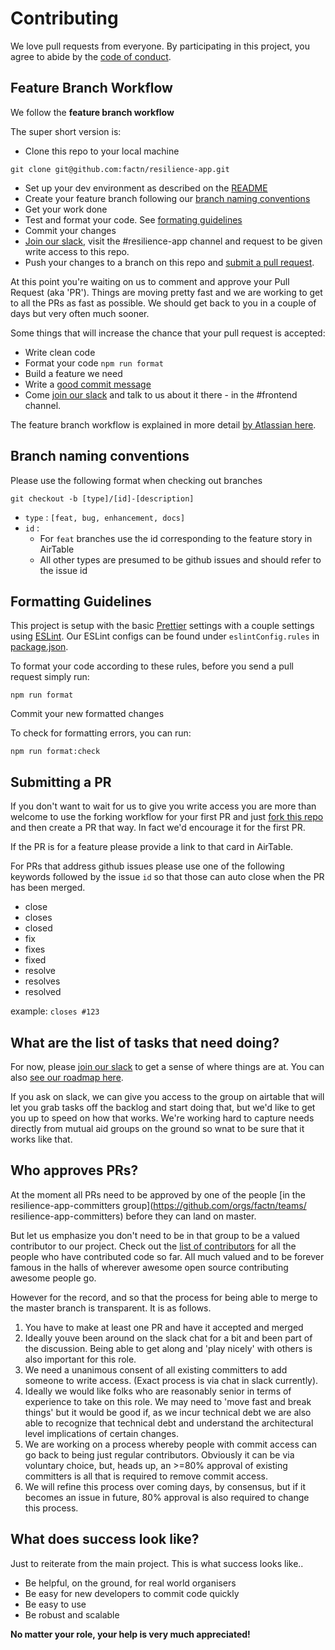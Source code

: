 # Contributing

We love pull requests from everyone. By participating in this project, you
agree to abide by the [code of conduct].

[code of conduct]: /CODE_OF_CONDUCT.md

## Feature Branch Workflow

We follow the **feature branch workflow**

The super short version is:

- Clone this repo to your local machine

```
git clone git@github.com:factn/resilience-app.git
```

- Set up your dev environment as described on the [README](https://github.com/factn/resilience-app/blob/master/README.md)
- Create your feature branch following our [branch naming conventions](#branch-naming-conventions)
- Get your work done
- Test and format your code. See [formating guidelines](#formatting-guidelines)
- Commit your changes
- [Join our slack], visit the #resilience-app channel and request to be given write access to this repo.
- Push your changes to a branch on this repo and [submit a pull request](#submitting-a-pr).

At this point you're waiting on us to comment and approve your Pull Request (aka 'PR'). Things are moving pretty fast and we are working to get to all the PRs as fast as possible. We should get back to you in a couple of days but very often much sooner.

Some things that will increase the chance that your pull request is accepted:

- Write clean code
- Format your code `npm run format`
- Build a feature we need
- Write a [good commit message][commit]
- Come [join our slack] and talk to us about it there - in the #frontend channel.

The feature branch workflow is explained in more detail [by Atlassian here].

[commit]: http://tbaggery.com/2008/04/19/a-note-about-git-commit-messages.html
[pr]: https://github.com/factn/resilience-app/compare
[by atlassian here]: https://www.atlassian.com/git/tutorials/comparing-workflows/feature-branch-workflow
[readme]: https://github.com/factn/resilience-app/blob/master/README.md
[join our slack]: https://bit.ly/join_mutualaid_slack

## Branch naming conventions

Please use the following format when checking out branches

```
git checkout -b [type]/[id]-[description]
```

- `type` : `[feat, bug, enhancement, docs]`
- `id` :
  - For `feat` branches use the id corresponding to the feature story in AirTable
  - All other types are presumed to be github issues and should refer to the issue id

## Formatting Guidelines

This project is setup with the basic [Prettier](https://prettier.io) settings with a couple settings using [ESLint](https://eslint.org/).
Our ESLint configs can be found under `eslintConfig.rules` in [package.json](https://github.com/factn/resilience-app/blob/master/package.json).

To format your code according to these rules, before you send a pull request simply run:

```
npm run format
```

Commit your new formatted changes

To check for formatting errors, you can run:

```
npm run format:check
```

## Submitting a PR

If you don't want to wait for us to give you write access you are more than welcome to use the forking workflow for your first PR and just [fork this repo](https://guides.github.com/activities/forking/) and then create a PR that way.
In fact we'd encourage it for the first PR.

If the PR is for a feature please provide a link to that card in AirTable.

For PRs that address github issues please use one of the following keywords followed by the issue `id` so that those can auto close when the PR has been merged.

- close
- closes
- closed
- fix
- fixes
- fixed
- resolve
- resolves
- resolved

example: `closes #123`

## What are the list of tasks that need doing?

For now, please [join our slack] to get a sense of where things are at. You can also [see our roadmap here](https://airtable.com/invite/l?inviteId=invAIFQQVcucfXfWx&inviteToken=a9ca21ad9b07a25b40d520f6c43855b006dd83b61cdccbb38799dcac551a4b0d).

If you ask on slack, we can give you access to the group on airtable that will let you grab tasks off the backlog and start doing that, but we'd like to get you up to speed on how that works. We're working hard to capture needs directly from mutual aid groups on the ground so wnat to be sure that it works like that.

## Who approves PRs?

At the moment all PRs need to be approved by one of the people [in the resilience-app-committers group](https://github.com/orgs/factn/teams/ resilience-app-committers) before they can land on master.

But let us emphasize you don't need to be in that group to be a valued contributor to our project. Check out the [list of contributors](https://github.com/factn/resilience-app/graphs/contributors) for all the people who have contributed code so far. All much valued and to be forever famous in the halls of wherever awesome open source contributing awesome people go.

However for the record, and so that the process for being able to merge to the master branch is transparent. It is as follows.

1. You have to make at least one PR and have it accepted and merged
2. Ideally youve been around on the slack chat for a bit and been part of the discussion. Being able to get along and 'play nicely' with others is also important for this role.
3. We need a unanimous consent of all existing committers to add someone to write access. (Exact process is via chat in slack currently).
4. Ideally we would like folks who are reasonably senior in terms of experience to take on this role. We may need to 'move fast and break things' but it would be good if, as we incur technical debt we are also able to recognize that technical debt and understand the architectural level implications of certain changes.
5. We are working on a process whereby people with commit access can go back to being just regular contributors. Obviously it can be via voluntary choice, but, heads up, an >=80% approval of existing committers is all that is required to remove commit access.
6. We will refine this process over coming days, by consensus, but if it becomes an issue in future, 80% approval is also required to change this process.

## What does success look like?

Just to reiterate from the main project. This is what success looks like..

- Be helpful, on the ground, for real world organisers
- Be easy for new developers to commit code quickly
- Be easy to use
- Be robust and scalable

**No matter your role, your help is very much appreciated!**

